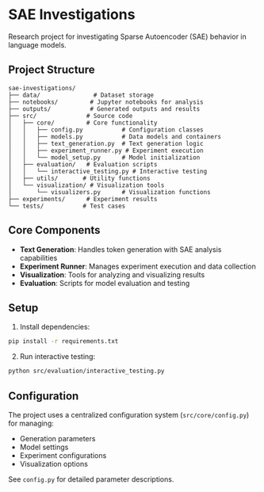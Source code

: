 # SAE Investigations

Research project for investigating Sparse Autoencoder (SAE) behavior in language models.

## Project Structure

```
sae-investigations/
├── data/               # Dataset storage
├── notebooks/         # Jupyter notebooks for analysis
├── outputs/           # Generated outputs and results
├── src/              # Source code
│   ├── core/         # Core functionality
│   │   ├── config.py           # Configuration classes
│   │   ├── models.py           # Data models and containers
│   │   ├── text_generation.py  # Text generation logic
│   │   ├── experiment_runner.py # Experiment execution
│   │   └── model_setup.py      # Model initialization
│   ├── evaluation/   # Evaluation scripts
│   │   └── interactive_testing.py # Interactive testing
│   ├── utils/       # Utility functions
│   └── visualization/ # Visualization tools
│       └── visualizers.py      # Visualization functions
├── experiments/      # Experiment results
└── tests/           # Test cases
```

## Core Components

- **Text Generation**: Handles token generation with SAE analysis capabilities
- **Experiment Runner**: Manages experiment execution and data collection
- **Visualization**: Tools for analyzing and visualizing results
- **Evaluation**: Scripts for model evaluation and testing

## Setup

1. Install dependencies:
```bash
pip install -r requirements.txt
```

2. Run interactive testing:
```bash
python src/evaluation/interactive_testing.py
```

## Configuration

The project uses a centralized configuration system (`src/core/config.py`) for managing:
- Generation parameters
- Model settings
- Experiment configurations
- Visualization options

See `config.py` for detailed parameter descriptions. 